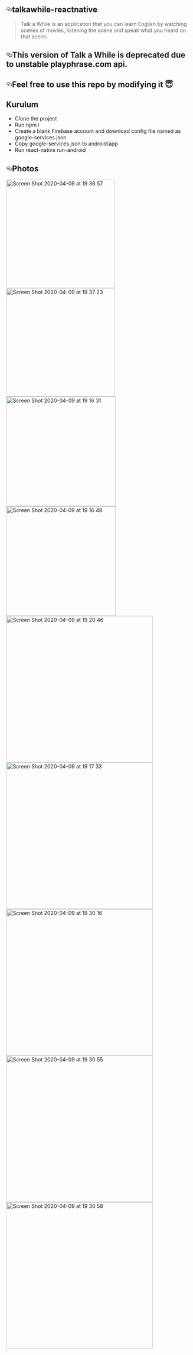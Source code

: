 <article class="markdown-body entry-content" itemprop="text"><h1><a id="user-content-talkawhile-reactnative" class="anchor" aria-hidden="true" href="#talkawhile-reactnative"><svg class="octicon octicon-link" viewBox="0 0 16 16" version="1.1" width="16" height="16" aria-hidden="true"><path fill-rule="evenodd" d="M4 9h1v1H4c-1.5 0-3-1.69-3-3.5S2.55 3 4 3h4c1.45 0 3 1.69 3 3.5 0 1.41-.91 2.72-2 3.25V8.59c.58-.45 1-1.27 1-2.09C10 5.22 8.98 4 8 4H4c-.98 0-2 1.22-2 2.5S3 9 4 9zm9-3h-1v1h1c1 0 2 1.22 2 2.5S13.98 12 13 12H9c-.98 0-2-1.22-2-2.5 0-.83.42-1.64 1-2.09V6.25c-1.09.53-2 1.84-2 3.25C6 11.31 7.55 13 9 13h4c1.45 0 3-1.69 3-3.5S14.5 6 13 6z"></path></svg></a>talkawhile-reactnative</h1>
<blockquote>
<p>Talk a While is an application that you can learn English by watching scenes of movies, listening the scene and speak what you heard on that scene.</p>
</blockquote>
<h2><a id="user-content-this-version-of-talk-a-while-is-deprecated-due-to-unstable-playphrasecom-api" class="anchor" aria-hidden="true" href="#this-version-of-talk-a-while-is-deprecated-due-to-unstable-playphrasecom-api"><svg class="octicon octicon-link" viewBox="0 0 16 16" version="1.1" width="16" height="16" aria-hidden="true"><path fill-rule="evenodd" d="M4 9h1v1H4c-1.5 0-3-1.69-3-3.5S2.55 3 4 3h4c1.45 0 3 1.69 3 3.5 0 1.41-.91 2.72-2 3.25V8.59c.58-.45 1-1.27 1-2.09C10 5.22 8.98 4 8 4H4c-.98 0-2 1.22-2 2.5S3 9 4 9zm9-3h-1v1h1c1 0 2 1.22 2 2.5S13.98 12 13 12H9c-.98 0-2-1.22-2-2.5 0-.83.42-1.64 1-2.09V6.25c-1.09.53-2 1.84-2 3.25C6 11.31 7.55 13 9 13h4c1.45 0 3-1.69 3-3.5S14.5 6 13 6z"></path></svg></a>This version of Talk a While is deprecated due to unstable playphrase.com api.</h2>
<h2><a id="user-content-feel-free-to-use-this-repo-by-modifying-it-" class="anchor" aria-hidden="true" href="#feel-free-to-use-this-repo-by-modifying-it-"><svg class="octicon octicon-link" viewBox="0 0 16 16" version="1.1" width="16" height="16" aria-hidden="true"><path fill-rule="evenodd" d="M4 9h1v1H4c-1.5 0-3-1.69-3-3.5S2.55 3 4 3h4c1.45 0 3 1.69 3 3.5 0 1.41-.91 2.72-2 3.25V8.59c.58-.45 1-1.27 1-2.09C10 5.22 8.98 4 8 4H4c-.98 0-2 1.22-2 2.5S3 9 4 9zm9-3h-1v1h1c1 0 2 1.22 2 2.5S13.98 12 13 12H9c-.98 0-2-1.22-2-2.5 0-.83.42-1.64 1-2.09V6.25c-1.09.53-2 1.84-2 3.25C6 11.31 7.55 13 9 13h4c1.45 0 3-1.69 3-3.5S14.5 6 13 6z"></path></svg></a>Feel free to use this repo by modifying it <g-emoji class="g-emoji" alias="innocent" fallback-src="https://github.githubassets.com/images/icons/emoji/unicode/1f607.png">😇</g-emoji></h2>

## Kurulum
- Clone the project 
- Run npm i
- Create a blank Firebase account and download config file named as google-services.json
- Copy google-services.json to android/app
- Run react-native run-android

<h1><a id="user-content-photos" class="anchor" aria-hidden="true" href="#photos"><svg class="octicon octicon-link" viewBox="0 0 16 16" version="1.1" width="16" height="16" aria-hidden="true"><path fill-rule="evenodd" d="M4 9h1v1H4c-1.5 0-3-1.69-3-3.5S2.55 3 4 3h4c1.45 0 3 1.69 3 3.5 0 1.41-.91 2.72-2 3.25V8.59c.58-.45 1-1.27 1-2.09C10 5.22 8.98 4 8 4H4c-.98 0-2 1.22-2 2.5S3 9 4 9zm9-3h-1v1h1c1 0 2 1.22 2 2.5S13.98 12 13 12H9c-.98 0-2-1.22-2-2.5 0-.83.42-1.64 1-2.09V6.25c-1.09.53-2 1.84-2 3.25C6 11.31 7.55 13 9 13h4c1.45 0 3-1.69 3-3.5S14.5 6 13 6z"></path></svg></a>Photos</h1>
<div><a target="_blank" rel="noopener noreferrer" href="https://user-images.githubusercontent.com/33218120/78918907-cd3af700-7a99-11ea-8103-6f587e7a4195.png"><img width="294" alt="Screen Shot 2020-04-09 at 19 36 57" src="https://user-images.githubusercontent.com/33218120/78918907-cd3af700-7a99-11ea-8103-6f587e7a4195.png" style="max-width:100%;"></a>
<a target="_blank" rel="noopener noreferrer" href="https://user-images.githubusercontent.com/33218120/78918927-d1671480-7a99-11ea-8539-d785d78d67f2.png"><img width="294" alt="Screen Shot 2020-04-09 at 19 37 23" src="https://user-images.githubusercontent.com/33218120/78918927-d1671480-7a99-11ea-8539-d785d78d67f2.png" style="max-width:100%;"></a>
<a target="_blank" rel="noopener noreferrer" href="https://user-images.githubusercontent.com/33218120/78918932-d2984180-7a99-11ea-9b85-d30bc9b6cdc9.png"><img width="297" alt="Screen Shot 2020-04-09 at 19 16 31" src="https://user-images.githubusercontent.com/33218120/78918932-d2984180-7a99-11ea-9b85-d30bc9b6cdc9.png" style="max-width:100%;"></a>
<a target="_blank" rel="noopener noreferrer" href="https://user-images.githubusercontent.com/33218120/78918934-d3c96e80-7a99-11ea-827c-24ae424259ca.png"><img width="297" alt="Screen Shot 2020-04-09 at 19 16 48" src="https://user-images.githubusercontent.com/33218120/78918934-d3c96e80-7a99-11ea-827c-24ae424259ca.png" style="max-width:100%;"></a>
</div>
<div>
<a target="_blank" rel="noopener noreferrer" href="https://user-images.githubusercontent.com/33218120/78918941-d5933200-7a99-11ea-82f3-b1508729b629.png"><img width="397" alt="Screen Shot 2020-04-09 at 19 20 46" src="https://user-images.githubusercontent.com/33218120/78918941-d5933200-7a99-11ea-82f3-b1508729b629.png" style="max-width:100%;"></a>
<a target="_blank" rel="noopener noreferrer" href="https://user-images.githubusercontent.com/33218120/78918953-da57e600-7a99-11ea-84c6-415975243729.png"><img width="397" alt="Screen Shot 2020-04-09 at 19 17 33" src="https://user-images.githubusercontent.com/33218120/78918953-da57e600-7a99-11ea-84c6-415975243729.png" style="max-width:100%;"></a><a target="_blank" rel="noopener noreferrer" href="https://user-images.githubusercontent.com/33218120/78918938-d4620500-7a99-11ea-900d-92d5b791483f.png"><img width="397" alt="Screen Shot 2020-04-09 at 19 30 16" src="https://user-images.githubusercontent.com/33218120/78918938-d4620500-7a99-11ea-900d-92d5b791483f.png" style="max-width:100%;"></a>
<a target="_blank" rel="noopener noreferrer" href="https://user-images.githubusercontent.com/33218120/78918943-d75cf580-7a99-11ea-8f5f-d3d8243e98f7.png"><img width="397" alt="Screen Shot 2020-04-09 at 19 30 55" src="https://user-images.githubusercontent.com/33218120/78918943-d75cf580-7a99-11ea-8f5f-d3d8243e98f7.png" style="max-width:100%;"></a>
<a target="_blank" rel="noopener noreferrer" href="https://user-images.githubusercontent.com/33218120/78918947-d88e2280-7a99-11ea-9abb-434b46d1d44c.png"><img width="397" alt="Screen Shot 2020-04-09 at 19 30 58" src="https://user-images.githubusercontent.com/33218120/78918947-d88e2280-7a99-11ea-9abb-434b46d1d44c.png" style="max-width:100%;"></a>

</div>
</article>
